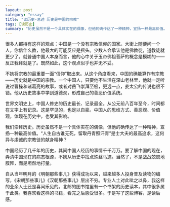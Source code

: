 ```yaml
---
layout: post   
category: "essay"   
title: "读历史-总述 历史是中国的宗教"   
tags: [读历史]   
summary: "历史虽然不是一个具体实在的偶像，但他的确传达了一种精神，宣扬一种最高价值。“人生自古谁无死，留取丹青照汗青”是士大夫的最高追求，这何异与虔诚的宗教徒的献身精神？"
---
```


很多人都持有这样的观点：中国是一个没有宗教信仰的国家。大街上随便问一个人，你信什么教，他最大的可能反应是摇头。少数人会承认他是佛教徒，道教徒就更少了。就普通中国人本身而言，他的心中关于玉帝佛祖菩萨的概念是模糊的——反正我拜就是了。既然如此，这个观点似乎也并无不妥。

不妨将宗教的最重要一面“信仰”取出来。从这个角度看来，中国的确能算作有宗教——历史就是中国的宗教。一个中国人，只要他不生活在深山老林里，他就一定听说过曹操和诸葛亮的故事，或者对岳飞崇拜至极，更远一点，姜太公的传说也很不错。他从历史故事中学到道德观，形成自己的善恶价值系统。

世界文明史上，中国人修史的历史最长、记录最全。从公元前八百年至今，时间都在文字上有记录。这是罕见的，也足以自豪。中国人的思维方式、善恶观、价值观，体现在历史中，也受其影响。

我们崇拜历史。历史虽然不是一个具体实在的偶像，但他的确传达了一种精神，宣扬一种最高价值。“人生自古谁无死，留取丹青照汗青”是士大夫的最高追求，这何异与虔诚的宗教徒的献身精神？

中国经历了几千年的历史，其间中国人经历的事情千千万万。要了解中国的现在，弄清中国现在的病态根源，不妨从历史中找点蛛丝马迹。当然了，不是战战兢兢地膜拜，而是坦然地打量。

自从当年明月的《明朝那些事儿》获得成功以来，越来越多人投身普及读物的编写，《宋朝那些事儿》《汉朝那些事儿》层出不穷。专业人士对此呲之以鼻，我这样的业余人士还是喜闻乐见的。北邮的图书馆里有一个书架的历史读本，其中很多属于此类。我喜欢看这样的书籍，看完之后感受很多。于是写了这些博客，是读后感。
